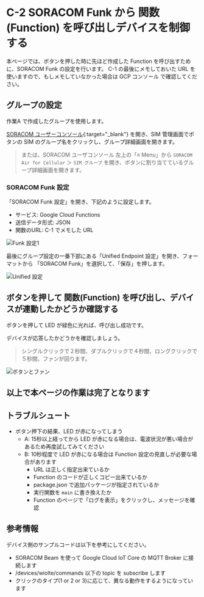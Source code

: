 # C-2 SORACOM Funk から 関数(Function) を呼び出しデバイスを制御する

本ページでは、ボタンを押した時に先ほど作成した Function を呼び出すために、SORACOM Funk の設定を行います。
C-1 の最後にメモしておいた URL を使いますので、もしメモしていなかった場合は GCP コンソール で確認してください。

## グループの設定
作業A で作成したグループを使用します。

[SORACOM ユーザーコンソール](https://console.soracom.io/){:target="_blank"} を開き、SIM 管理画面でボタンの SIM のグループ名をクリックし、グループ詳細画面を開きます。
> または、SORACOM ユーザコンソール 左上の「≡ Menu」から `SORACOM Air for Cellular` ＞ `SIM グループ` を開き、ボタンに割り当てているグループ詳細画面を開きます。

### SORACOM Funk 設定
「SORACOM Funk 設定」を開き、下記のように設定します。

- サービス: Google Cloud Functions
- 送信データ形式: JSON
- 関数のURL: C-1 でメモした URL

![Funk 設定1](images/soracom-funk.png)

最後にグループ設定の一番下部にある「Unified Endpoint 設定」を開き、フォーマットから 「SORACOM Funk」を選択して、「保存」を押します。

![Unified 設定](images/soracom-unified.png)

## ボタンを押して 関数(Function) を呼び出し、デバイスが連動したかどうか確認する

ボタンを押して LED が緑色に光れば、呼び出し成功です。

デバイスが応答したかどうかを確認しましょう。

> シングルクリックで２秒間、ダブルクリックで４秒間、ロングクリックで５秒間、ファンが回ります。

![ボタンとファン](images/button_and_fan.gif)

## 以上で本ページの作業は完了となります

## トラブルシュート

* ボタン押下の結果、LED が赤になってしまう
    * A: 15秒以上経ってから LED が赤になる場合は、電波状況が悪い場合があるため再度試してみてください
    * B: 10秒程度で LED が赤になる場合は Function 設定の見直しが必要な場合があります
        * URL は正しく指定出来ているか
        * Function のコードが正しくコピー出来ているか
        * package.json で追加パッケージが指定されているか
        * 実行関数を `main` に書き換えたか
        * Function のページで「ログを表示」をクリックし、メッセージを確認

## 参考情報
デバイス側のサンプルコードは以下を参考にしてください。

- SORACOM Beam を使って Google Cloud IoT Core の MQTT Broker に接続します
- /devices/wiolte/commands 以下の topic を subscribe します
- クリックのタイプ(1 or 2 or 3)に応じて、異なる動作をするようになっています

<script src="https://gist.github.com/j3tm0t0/0c1470134cefbe87b876eaf69a94b460.js"></script>
